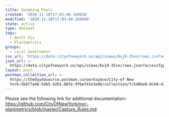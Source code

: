 ```yaml
---
title: Swimming Pools
created: '2020-11-10T17:03:40.169838'
modified: '2020-11-10T17:03:40.169848'
state: active
type: dataset
tags:
  - Doitt Gis
  - Planimetrics
groups:
  - Local Government
csv_url: 'https://data.cityofnewyork.us/api/views/6uj9-35vn/rows.csv?accessType=DOWNLOAD'
json_url: >-
  https://data.cityofnewyork.us/api/views/6uj9-35vn/rows.json?accessType=DOWNLOAD
layout: post
postman_collection_url: >-
  https://thedaydasource.postman.co/workspace/City-of New
  York~3b6f7a46-5db5-42b1-80fe-9fbef41e3e06/collection/7c548be0-0cb0-42f5-8772-ed09bbd0b7b1
---
```

Please see the following link for additional documentation- https://github.com/CityOfNewYork/nyc-planimetrics/blob/master/Capture_Rules.md.
